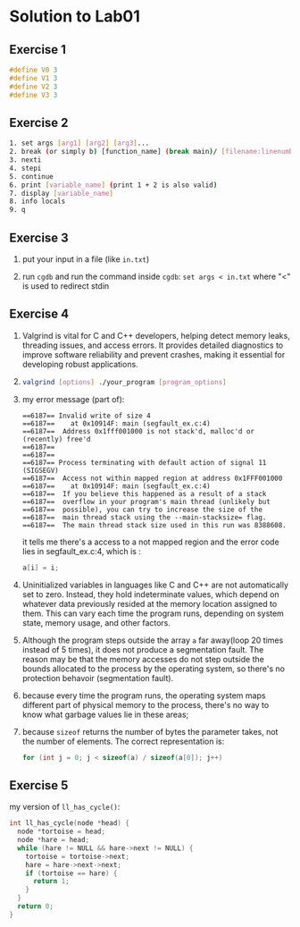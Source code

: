 # Solution to Lab01

## Exercise 1

```c
#define V0 3
#define V1 3
#define V2 3
#define V3 3
```

## Exercise 2

```bash
1. set args [arg1] [arg2] [arg3]...
2. break (or simply b) [function_name] (break main)/ [filename:linenumber] (break main.c:50)/ [*address] (break *0x401920)
3. nexti
4. stepi
5. continue
6. print [variable_name] (print 1 + 2 is also valid)
7. display [variable_name]
8. info locals
9. q
```

## Exercise 3

1. put your input in a file (like `in.txt`)

2. run `cgdb` and run the command inside `cgdb`: `set args < in.txt` where "<" is used to redirect stdin

## Exercise 4

1. Valgrind is vital for C and C++ developers, helping detect memory leaks, threading issues, and access errors. It provides detailed diagnostics to improve software reliability and prevent crashes, making it essential for developing robust applications.

2. ```bash
   valgrind [options] ./your_program [program_options]
   ```

3. my error message (part of):

   ```
   ==6187== Invalid write of size 4
   ==6187==    at 0x10914F: main (segfault_ex.c:4)
   ==6187==  Address 0x1fff001000 is not stack'd, malloc'd or (recently) free'd
   ==6187==
   ==6187==
   ==6187== Process terminating with default action of signal 11 (SIGSEGV)
   ==6187==  Access not within mapped region at address 0x1FFF001000
   ==6187==    at 0x10914F: main (segfault_ex.c:4)
   ==6187==  If you believe this happened as a result of a stack
   ==6187==  overflow in your program's main thread (unlikely but
   ==6187==  possible), you can try to increase the size of the
   ==6187==  main thread stack using the --main-stacksize= flag.
   ==6187==  The main thread stack size used in this run was 8388608.
   ```

   it tells me there's a access to a not mapped region and the error code lies in segfault_ex.c:4, which is :

   ```c
   a[i] = i;
   ```

4. Uninitialized variables in languages like C and C++ are not automatically set to zero. Instead, they hold indeterminate values, which depend on whatever data previously resided at the memory location assigned to them. This can vary each time the program runs, depending on system state, memory usage, and other factors.

5. Although the program steps outside the array `a` far away(loop 20 times instead of 5 times), it does not produce a segmentation fault. The reason may be that the memory accesses do not step outside the bounds allocated to the process by the operating system, so there's no protection behavoir (segmentation fault).

6. because every time the program runs, the operating system maps different part of physical memory to the process, there's no way to know what garbage values lie in these areas;

7. because `sizeof` returns the number of bytes the parameter takes, not the number of elements. The correct representation is:

   ```c
   for (int j = 0; j < sizeof(a) / sizeof(a[0]); j++)
   ```

## Exercise 5

my version of `ll_has_cycle()`:

```c
int ll_has_cycle(node *head) {
  node *tortoise = head;
  node *hare = head;
  while (hare != NULL && hare->next != NULL) {
    tortoise = tortoise->next;
    hare = hare->next->next;
    if (tortoise == hare) {
      return 1;
    }
  }
  return 0;
}
```



